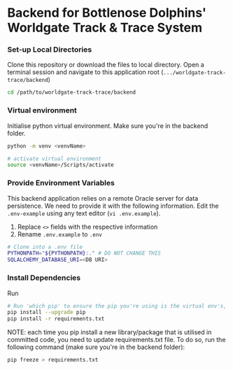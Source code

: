 # Backend for Bottlenose Dolphins' Worldgate Track & Trace System

### Set-up Local Directories

Clone this repository or download the files to local directory.
Open a terminal session and navigate to this application root (`.../worldgate-track-trace/backend`)

```bash
cd /path/to/worldgate-track-trace/backend
```

### Virtual environment

Initialise python virtual environment. Make sure you're in the backend folder.

```bash
python -m venv <venvName>

# activate virtual environment
source <venvName>/Scripts/activate
```

### Provide Environment Variables

This backend application relies on a remote Oracle server for data persistence. We need to provide it with the following information. Edit the `.env-example` using any text editor (`vi .env.example`).

1. Replace `<>` fields with the respective information
2. Rename `.env.example` to `.env`

```bash
# Clone into a .env file
PYTHONPATH="${PYTHONPATH}:." # DO NOT CHANGE THIS
SQLALCHEMY_DATABASE_URI=<DB URI>
```

### Install Dependencies

Run 

```bash
# Run 'which pip' to ensure the pip you're using is the virtual env's, NOT your local machine's
pip install --upgrade pip
pip install -r requirements.txt
```

NOTE: each time you pip install a new library/package that is utilised in committed code, you need to update requirements.txt file. To do so, run the following command (make sure you're in the backend folder):

```bash
pip freeze > requirements.txt
```
